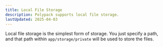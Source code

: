 ```yaml
---
title: Local File Storage
description: Polypack supports local file storage.
lastUpdated: 2025-04-03
---
```


Local file storage is the simplest form of storage. You just specify a path, and that path within `app/storage/private` will be used to store the files.
